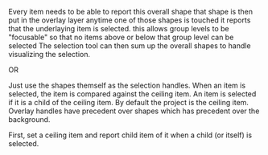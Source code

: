 Every item needs to be able to report this overall shape
that shape is then put in the overlay layer
anytime one of those shapes is touched it reports that the underlaying item
is selected.
this allows group levels to be "focusable" so that no items above or below that
group level can be selected
The selection tool can then sum up the overall shapes to handle visualizing the
selection.

OR

Just use the shapes themself as the selection handles. When an item is selected,
the item is compared against the ceiling item. An item is selected if it is a
child of the ceiling item. By default the project is the ceiling item.
Overlay handles have precedent over shapes which has precedent over the background.

First, set a ceiling item and report child item of it when a child (or itself) is
selected.
